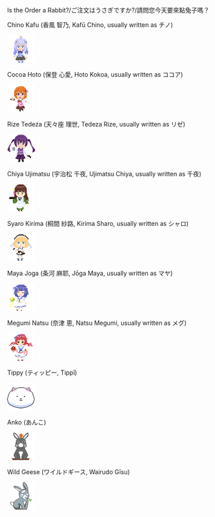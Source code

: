 Is the Order a Rabbit?/ご注文はうさぎですか?/請問您今天要來點兔子嗎？

Chino Kafu (香風 智乃, Kafū Chino, usually written as チノ)

![Chino Kafu](KafuuChino64.png "Chino Kafu")

Cocoa Hoto (保登 心愛, Hoto Kokoa, usually written as ココア)

![Cocoa Hoto](CocoaHoto64SD.png "Cocoa Hoto")

Rize Tedeza (天々座 理世, Tedeza Rize, usually written as リゼ)

![Rize Tedeza](RizeTedeza64SD.png "Rize Tedeza")

Chiya Ujimatsu (宇治松 千夜, Ujimatsu Chiya, usually written as 千夜)

![Chiya Ujimatsu](ChiyaUjimatsu64SD.png "Chiya Ujimatsu")

Syaro Kirima (桐間 紗路, Kirima Sharo, usually written as シャロ)

![Syaro Kirima](SyaroKirima64SD.png "Syaro Kirima")

Maya Joga (条河 麻耶, Jōga Maya, usually written as マヤ)

![Maya Joga](MayaJoga64SD.png "Maya Joga")

Megumi Natsu (奈津 恵, Natsu Megumi, usually written as メグ)

![Megumi Natsu](NatsuMegumi64SD.png "Megumi Natsu")

Tippy (ティッピー, Tippī)

![Tippy](Tippy64.png "Tippy")

Anko (あんこ)

![Anko](Anko64SD.png "Anko")

Wild Geese (ワイルドギース, Wairudo Gīsu)

![Wild Geese](WildGeese64SD2.png "Wild Geese")

